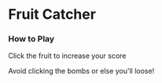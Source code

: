 # Fruit Catcher

### How to Play
Click the fruit to increase your score

Avoid clicking the bombs or else you'll loose!
